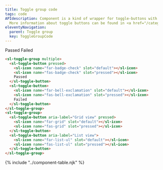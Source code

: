 ```yaml
---
title: Toggle group code
tags: code
APIdescription: Component is a kind of wrapper for toggle-buttons with some additional features. Toggle group should be used together with toggle buttons inside.
  More information about toggle buttons can be found in <a href="/categories/components/toggle-button/usage/" target="_blank">the toggle button documentation</a>.
eleventyNavigation:
  parent: Toggle group
  key: ToggleGroupCode
---
```


<section class="no-heading">
<div class="ds-example">
  <div class="ds-example__code-wrapper">
  <sl-toggle-group multiple>
    <sl-toggle-button pressed>
      <sl-icon name="far-badge-check" slot="default"></sl-icon>
      <sl-icon name="fas-badge-check" slot="pressed"></sl-icon>
      Passed
    </sl-toggle-button>
    <sl-toggle-button>
      <sl-icon name="far-bell-exclamation" slot="default"></sl-icon>
      <sl-icon name="fas-bell-exclamation" slot="pressed"></sl-icon>
      Failed
    </sl-toggle-button>
  </sl-toggle-group>
  <sl-toggle-group>
    <sl-toggle-button aria-label="Grid view" pressed>
      <sl-icon name="far-grid" slot="default"></sl-icon>
      <sl-icon name="fas-grid" slot="pressed"></sl-icon>
    </sl-toggle-button>
    <sl-toggle-button aria-label="List view">
      <sl-icon name="far-list-ul" slot="default"></sl-icon>
      <sl-icon name="fas-list-ul" slot="pressed"></sl-icon>
    </sl-toggle-button>
  </sl-toggle-group>
  </div>
</div>

<div class="ds-code">

  ```html
  <sl-toggle-group multiple>
    <sl-toggle-button pressed>
      <sl-icon name="far-badge-check" slot="default"></sl-icon>
      <sl-icon name="fas-badge-check" slot="pressed"></sl-icon>
      Passed
    </sl-toggle-button>
    <sl-toggle-button>
      <sl-icon name="far-bell-exclamation" slot="default"></sl-icon>
      <sl-icon name="fas-bell-exclamation" slot="pressed"></sl-icon>
      Failed
    </sl-toggle-button>
  </sl-toggle-group>
  <sl-toggle-group>
    <sl-toggle-button aria-label="Grid view" pressed>
      <sl-icon name="far-grid" slot="default"></sl-icon>
      <sl-icon name="fas-grid" slot="pressed"></sl-icon>
    </sl-toggle-button>
    <sl-toggle-button aria-label="List view">
      <sl-icon name="far-list-ul" slot="default"></sl-icon>
      <sl-icon name="fas-list-ul" slot="pressed"></sl-icon>
    </sl-toggle-button>
  </sl-toggle-group>
  ```

</div>

</section>

<ds-install-info link-in-navigation package="toggle-group"></ds-install-info>

{% include "../component-table.njk" %}